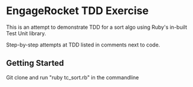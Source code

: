 # EngageRocket TDD Exercise

This is an attempt to demonstrate TDD for a sort algo using Ruby's in-built Test Unit library.

Step-by-step attempts at TDD listed in comments next to code.

## Getting Started

Git clone and run "ruby tc_sort.rb" in the commandline
